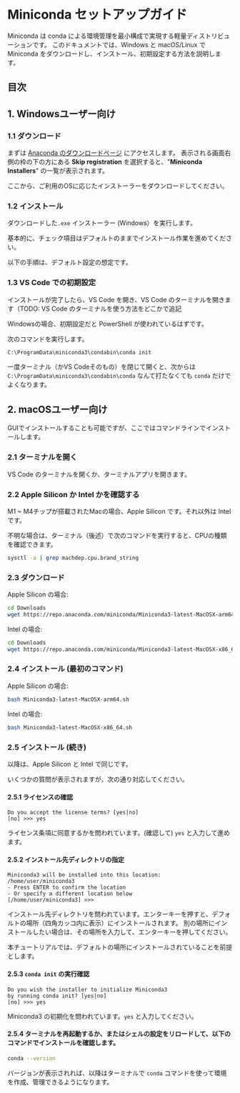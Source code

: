 # Miniconda セットアップガイド

Miniconda は conda による環境管理を最小構成で実現する軽量ディストリビューションです。
このドキュメントでは、Windows と macOS/Linux で Miniconda をダウンロードし、インストール、初期設定する方法を説明します。

## 目次


## 1. Windowsユーザー向け

### 1.1 ダウンロード

まずは [Anaconda のダウンロードページ](https://www.anaconda.com/download) にアクセスします。
表示される画面右側の枠の下の方にある **Skip registration** を選択すると、"**Miniconda Installers**" の一覧が表示されます。

ここから、ご利用のOSに応じたインストーラーをダウンロードしてください。

### 1.2 インストール

ダウンロードした`.exe` インストーラー (Windows）を実行します。

基本的に、チェック項目はデフォルトのままでインストール作業を進めてください。

以下の手順は、デフォルト設定の想定です。

### 1.3 VS Code での初期設定

インストールが完了したら、VS Code を開き、VS Code のターミナルを開きます（TODO: VS Code のターミナルを使う方法をどこかで追記

Windowsの場合、初期設定だと PowerShell が使われているはずです。

次のコマンドを実行します。

```bash
C:\ProgramData\miniconda3\condabin\conda init
```

一度ターミナル（かVS Codeそのもの）を閉じて開くと、次からは `C:\ProgramData\miniconda3\condabin\conda` なんて打たなくても `conda` だけでよくなります。

## 2. macOSユーザー向け

GUIでインストールすることも可能ですが、ここではコマンドラインでインストールします。

### 2.1 ターミナルを開く

VS Code のターミナルを開くか、ターミナルアプリを開きます。

### 2.2 Apple Silicon か Intel かを確認する

M1 ~ M4チップが搭載されたMacの場合、Apple Silicon です。それ以外は Intel です。

不明な場合は、ターミナル（後述）で次のコマンドを実行すると、CPUの種類を確認できます。

```bash
sysctl -a | grep machdep.cpu.brand_string
```

### 2.3 ダウンロード

Apple Silicon の場合:

```bash
cd Downloads
wget https://repo.anaconda.com/miniconda/Miniconda3-latest-MacOSX-arm64.sh
```

Intel の場合:

```bash
cd Downloads
wget https://repo.anaconda.com/miniconda/Miniconda3-latest-MacOSX-x86_64.sh
```

### 2.4 インストール (最初のコマンド)

Apple Silicon の場合:

```bash
bash Miniconda3-latest-MacOSX-arm64.sh
```

Intel の場合:

```bash
bash Miniconda3-latest-MacOSX-x86_64.sh
```

### 2.5 インストール (続き)

以降は、Apple Silicon と Intel で同じです。

いくつかの質問が表示されますが、次の通り対応してください。

#### 2.5.1 ライセンスの確認

```text
Do you accept the license terms? [yes|no]
[no] >>> yes
```

ライセンス条項に同意するかを問われています。(確認して) `yes` と入力して進めます。

#### 2.5.2 インストール先ディレクトリの指定

```text
Miniconda3 will be installed into this location:
/home/user/miniconda3
- Press ENTER to confirm the location
- Or specify a different location below
[/home/user/miniconda3] >>>
```

インストール先ディレクトリを問われています。エンターキーを押すと、デフォルトの場所（四角カッコ内に表示）にインストールされます。
別の場所にインストールしたい場合は、その場所を入力して、エンターキーを押してください。

本チュートリアルでは、デフォルトの場所にインストールされていることを前提とします。

#### 2.5.3 `conda init` の実行確認

```text
Do you wish the installer to initialize Miniconda3
by running conda init? [yes|no]
[no] >>> yes
```

Miniconda3 の初期化を問われています。`yes` と入力してください。


#### 2.5.4 ターミナルを再起動するか、またはシェルの設定をリロードして、以下のコマンドでインストールを確認します。

```bash
conda --version
```

バージョンが表示されれば、以降はターミナルで `conda` コマンドを使って環境を作成、管理できるようになります。
